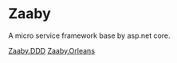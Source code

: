 # Zaaby

A micro service framework base by asp.net core.

[Zaaby.DDD](https://github.com/Mutuduxf/Zaaby.DDD)
[Zaaby.Orleans](https://github.com/Mutuduxf/Zaaby.Orleans)